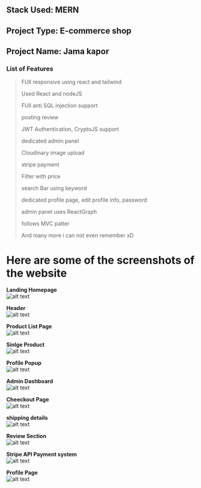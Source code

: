 ## **Stack Used:** MERN<br>
## **Project Type:** E-commerce shop<br>
## **Project Name:** Jama kapor<br>


### List of Features
> FUll responsive using react and tailwind
> 
> Used React and nodeJS
>
> FUll anti SQL injection support
>
> posting review
>
> JWT Authentication, CryptoJS support
>
> dedicated admin panel
>
> Cloudinary image upload
>
> stripe payment
>
> Filter with price
>
> search Bar using keyword
>
> dedicated profile page, edit profile info, password
>
> admin panel uses ReactGraph
>
> follows MVC patter
>
> And many more i can not even remember xD

# Here are some of the screenshots of the website

**Landing Homepage** <br>
![alt text](https://github.com/Saif64/Jama-Kapor/blob/master/screenshots/Screenshot%202022-08-24%20083711.png)

**Header**<br>
![alt text](https://github.com/Saif64/Jama-Kapor/blob/master/screenshots/Screenshot%202022-08-24%20083808.png)

**Product List Page** <br>
![alt text](https://github.com/Saif64/Jama-Kapor/blob/master/screenshots/Screenshot%202022-08-24%20083731.png)

**Sinlge Product** <br>
![alt text](https://github.com/Saif64/Jama-Kapor/blob/master/screenshots/Screenshot%202022-08-24%20083833.png)

**Profile Popup** <br>
![alt text](https://github.com/Saif64/Jama-Kapor/blob/master/screenshots/Screenshot%202022-08-24%20083743.png)

**Admin Dashboard** <br>
![alt text](https://github.com/Saif64/Jama-Kapor/blob/master/screenshots/Screenshot%202022-08-24%20083752.png)

**Cheeckout Page** <br>
![alt text](https://github.com/Saif64/Jama-Kapor/blob/master/screenshots/Screenshot%202022-08-24%20083947.png)

**shipping details** <br>
![alt text](https://github.com/Saif64/Jama-Kapor/blob/master/screenshots/Screenshot%202022-08-24%20083938.png)

**Review Section** <br>
![alt text](https://github.com/Saif64/Jama-Kapor/blob/master/screenshots/Screenshot%202022-08-24%20083840.png)

**Stripe API Payment system** <br>
![alt text](https://github.com/Saif64/Jama-Kapor/blob/master/screenshots/Screenshot%202022-08-24%20083957.png)

**Profile Page** <br>
![alt text](https://github.com/Saif64/Jama-Kapor/blob/master/screenshots/Screenshot%202022-08-24%20083850.png)


